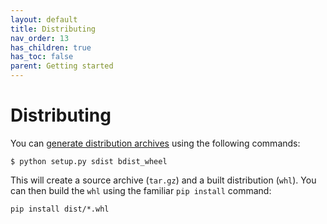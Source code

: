 ```yaml
---
layout: default
title: Distributing
nav_order: 13
has_children: true
has_toc: false
parent: Getting started
---
```


# Distributing

You can [generate distribution archives](https://packaging.python.org/tutorials/packaging-projects/#generating-distribution-archives) using the following commands:
```
$ python setup.py sdist bdist_wheel
```

This will create a source archive (`tar.gz`) and a built distribution (`whl`). You can then build the `whl` using the familiar `pip install` command:
```
pip install dist/*.whl
```